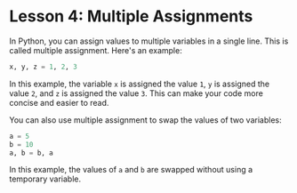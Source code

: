 # Lesson 4: Multiple Assignments

In Python, you can assign values to multiple variables in a single line. This is called multiple assignment. Here's an example:

```python
x, y, z = 1, 2, 3
```

In this example, the variable `x` is assigned the value `1`, `y` is assigned the value `2`, and `z` is assigned the value `3`. This can make your code more concise and easier to read.

You can also use multiple assignment to swap the values of two variables:

```python
a = 5
b = 10
a, b = b, a
```

In this example, the values of `a` and `b` are swapped without using a temporary variable.

